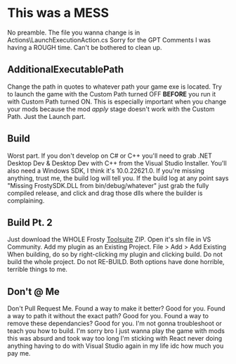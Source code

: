 # This was a MESS
No preamble. The file you wanna change is in Actions\LaunchExecutionAction.cs
Sorry for the GPT Comments I was having a ROUGH time. Can't be bothered to clean up.

## AdditionalExecutablePath
Change the path in quotes to whatever path your game exe is located.
Try to launch the game with the Custom Path turned OFF **BEFORE** you run it with Custom Path turned ON. This is especially important when you change your mods because the mod *apply* stage doesn't work with the Custom Path. Just the Launch part.

## Build
Worst part. If you don't develop on C# or C++ you'll need to grab .NET Desktop Dev & Desktop Dev with C++ from the Visual Studio Installer. You'll also need a Windows SDK, I think it's 10.0.22621.0. If you're missing anything, trust me, the build log will tell you. If the build log at any point says "Missing FrostySDK.DLL from bin/debug/whatever" just grab the fully compiled release, and click and drag those dlls where the builder is complaining. 

## Build Pt. 2
Just download the WHOLE Frosty [Toolsuite](https://github.com/CadeEvs/FrostyToolsuite/tree/1.0.6.3) ZIP. Open it's sln file in VS Community. Add my plugin as an Existing Project. File > Add > Add Existing
When building, do so by right-clicking my plugin and clicking build. Do not build the whole project. Do not RE-BUILD. Both options have done horrible, terrible things to me.

## Don't @ Me
Don't Pull Request Me. Found a way to make it better? Good for you. Found a way to path it without the exact path? Good for you. Found a way to remove these dependancies? Good for you. I'm not gonna troubleshoot or teach you how to build. I'm sorry bro I just wanna play the game with mods this was absurd and took way too long I'm sticking with React never doing anything having to do with Visual Studio again in my life idc how much you pay me.
